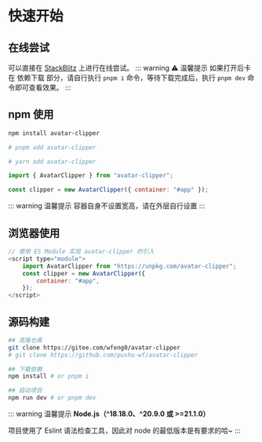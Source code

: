 # 快速开始

<backTop />

## 在线尝试

可以直接在 [StackBlitz](https://stackblitz.com/~/github.com/pushu-wf/avatar-clipper) 上进行在线尝试。
::: warning ⚠️ 温馨提示
如果打开后卡在 依赖下载 部分，请自行执行 `pnpm i` 命令，等待下载完成后，执行 `pnpm dev` 命令即可查看效果。
:::

## npm 使用

```bash
npm install avatar-clipper

# pnpm add avatar-clipper

# yarn add avatar-clipper
```

```js
import { AvatarClipper } from "avatar-clipper";

const clipper = new AvatarClipper({ container: "#app" });
```

::: warning 温馨提示
容器自身不设置宽高，请在外层自行设置
:::

## 浏览器使用

```js
// 使用 ES Module 实现 avatar-clipper 的引入
<script type="module">
    import AvatarClipper from "https://unpkg.com/avatar-clipper";
    const clipper = new AvatarClipper({
        container: "#app",
    });
</script>

```

## 源码构建

```bash
## 克隆仓库
git clone https://gitee.com/wfeng0/avatar-clipper
# git clone https://github.com/pushu-wf/avatar-clipper

## 下载依赖
npm install # or pnpm i

## 启动项目
npm run dev # or pnpm dev
```

::: warning 温馨提示
**Node.js（^18.18.0、^20.9.0 或 >=21.1.0）**

项目使用了 Eslint 语法检查工具，因此对 node 的最低版本是有要求的哈~
:::

